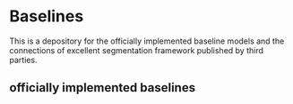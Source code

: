 # Baselines

This is a depository for the officially implemented baseline models and the connections of excellent segmentation framework published by third parties.

## officially implemented baselines


